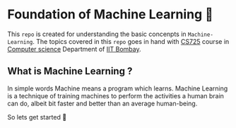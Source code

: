 # Foundation of Machine Learning :memo:

This `repo` is created for understanding the basic concenpts in `Machine-Learning`. The topics covered in this `repo` goes in hand with [CS725](https://www.cse.iitb.ac.in/~sunita/cs725/) course in [Computer science](https://www.cse.iitb.ac.in/) Department of [IIT Bombay](http://iitb.ac.in/).


## What is Machine Learning ?
In simple words Machine means a program which learns.
Machine Learning is a technique of training machines to perform the activities a human brain can do, albeit bit faster and better than an average human-being.

So lets get started :rocket: 

